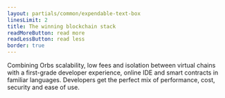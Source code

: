 ```yaml
---
layout: partials/common/expendable-text-box
linesLimit: 2
title: The winning blockchain stack
readMoreButton: read more
readLessButton: read less
border: true
---
```


Combining Orbs scalability, low fees and isolation between virtual chains with a first-grade developer experience, online IDE and smart contracts in familiar languages. Developers get the perfect mix of performance, cost, security and ease of use.
